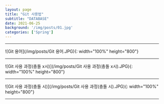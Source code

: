 ```yaml
---
layout: page
title: "Git 사용법"
subtitle: "DATABASE"
date: 2021-06-25
background: '/img/posts/01.jpg'
categories: ['Spring']
---
```


-----

![Git 용어](/img/posts/Git 용어.JPG){: width="100%" height="800"} 

-----

![Git 사용 과정(충돌 x시)](/img/posts/Git 사용 과정(충돌 x시).JPG){: width="100%" height="800"}

-----

![Git 사용 과정(충돌 시)](/img/posts/Git 사용 과정(충돌 시).JPG){: width="100%" height="800"}

-----

